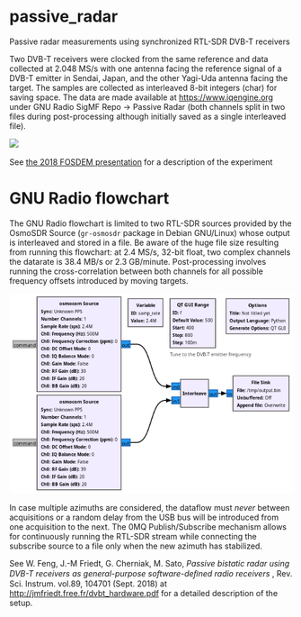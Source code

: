 # passive_radar
Passive radar measurements using synchronized RTL-SDR DVB-T receivers

Two DVB-T receivers were clocked from the same reference and data collected at
2.048 MS/s with one antenna facing the reference signal of a DVB-T emitter in Sendai, Japan,
and the other Yagi-Uda antenna facing the target. The samples are collected as interleaved
8-bit integers (char) for saving space. The data are made available at 
https://www.iqengine.org under GNU Radio SigMF Repo -> Passive Radar (both channels split in
two files during post-processing although initially saved as a single interleaved file).

<img src="DSC07752small.jpg">

See [the 2018 FOSDEM presentation](https://archive.fosdem.org/2018/schedule/event/passiveradar/) 
for a description of the experiment

# GNU Radio flowchart

The GNU Radio flowchart is limited to two RTL-SDR sources provided by the OsmoSDR Source 
(``gr-osmosdr`` package in Debian GNU/Linux) whose output is interleaved and stored in a
file. Be aware of the huge file size resulting from running this flowchart: at 2.4 MS/s, 32-bit
float, two complex channels the datarate is 38.4 MB/s or 2.3 GB/minute. Post-processing involves
running the cross-correlation between both channels for all possible frequency offsets introduced
by moving targets.

<img src="dual_rtl_sdr.png">

In case multiple azimuths are considered, the dataflow must *never* between acquisitions or
a random delay from the USB bus will be introduced from one acquisition to the next. The 0MQ
Publish/Subscribe mechanism allows for continuously running the RTL-SDR stream while connecting
the subscribe source to a file only when the new azimuth has stabilized.

See W. Feng, J.-M Friedt, G. Cherniak, M. Sato, *Passive bistatic radar using DVB-T receivers as general-purpose software-deﬁned radio receivers* , Rev. Sci. Instrum. vol.89, 104701 (Sept. 2018) at http://jmfriedt.free.fr/dvbt_hardware.pdf for a detailed description of the setup.
